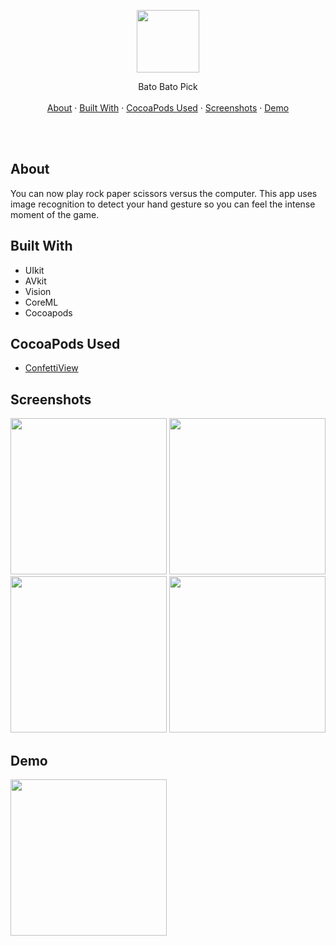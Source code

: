 

<p align="center">
  <p align="center">
    <img src="https://github.com/jarvizconde1/BBP/assets/102355807/45b4115b-3d45-4532-a958-4eab26e89523" width="100" height="100">



  <p align="center">
  Bato Bato Pick
    <br />
    <br />
    <a href="#about">About</a>
    ·
    <a href="#built-with">Built With</a>
    ·
    <a href="#cocoapods-used">CocoaPods Used</a>
    ·
    <a href="#screenshots">Screenshots</a>
    ·
    <a href="#demo">Demo</a>
  </p>
</p>

<br />
<br />



## About
                                 
You can now play rock paper scissors versus the computer. This app uses image recognition to detect your hand gesture so you can feel the intense moment of the game.

## Built With
* UIkit
* AVkit
* Vision
* CoreML
* Cocoapods


## CocoaPods Used
* [ConfettiView][1]


[1]: https://cocoapods.org/pods/ConfettiView



## Screenshots


<img src="https://github.com/jarvizconde1/BBP/assets/102355807/3fa668ea-ca51-4545-9ff1-74c10141e742" width="250" >
<img src="https://github.com/jarvizconde1/BBP/assets/102355807/0561695b-9662-42d8-892e-36cea97725d0" width="250" >
<img src="https://github.com/jarvizconde1/BBP/assets/102355807/adedd3c8-c5f3-4c0e-82be-24d5e65db7a5" width="250" >
<img src="https://github.com/jarvizconde1/BBP/assets/102355807/2115419f-32c2-4c09-ae54-0c2cb14651fd" width="250" >









## Demo




<img src="https://github.com/jarvizconde1/MCS/assets/102355807/ca5d0dd3-5916-4dc6-babc-5aaac66fc19c" width="250"/>





